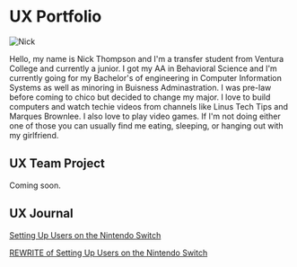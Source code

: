 # UX Portfolio

![Nick](/ux-portfolio-SupremeFonzie/assets/me.jpg)

Hello, my name is Nick Thompson and I'm a transfer student from Ventura College and currently a junior. I got my AA in Behavioral Science and I'm currently going for my Bachelor's of engineering in Computer Information Systems as well as minoring in Buisness Adminastration. I was pre-law before coming to chico but decided to change my major. I love to build computers and watch techie videos from channels like Linus Tech Tips and Marques Brownlee. I also love to play video games. If I'm not doing either one of those you can usually find me eating, sleeping, or hanging out with my girlfriend. 

## UX Team Project

Coming soon.

## UX Journal

[Setting Up Users on the Nintendo Switch](j01/)

[REWRITE of Setting Up Users on the Nintendo Switch](j02/)
